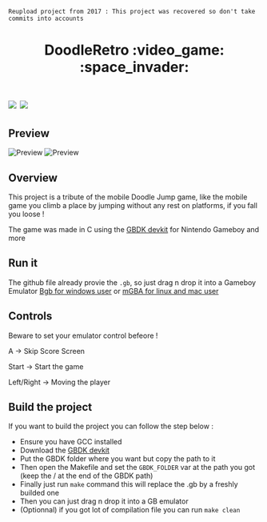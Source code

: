 ``Reupload project from 2017 : This project was recovered so don't take commits into accounts``

<h1 align="center"> DoodleRetro :video_game: :space_invader: <h1>

<img src="https://img.shields.io/badge/platform-gameboy-yellowgreen" />
<img src="https://img.shields.io/badge/language-c-lightgrey" />


## Preview
![Preview](https://img.itch.zone/aW1hZ2UvODMwOTc4LzQ2NTY2NDgucG5n/original/kt3AjI.png)
![Preview](https://img.itch.zone/aW1hZ2UvODMwOTc4LzQ2NTY2NTAucG5n/original/uFRQym.png)

## Overview
This project is a tribute of the mobile Doodle Jump game, like the mobile game you climb a place by jumping without any rest on platforms, if you fall you loose !


The game was made in C using the [GBDK devkit](https://github.com/gbdk-2020/gbdk-2020) for Nintendo Gameboy and more


## Run it
The github file already provie the ``.gb``, so just drag n drop it into a Gameboy Emulator [Bgb for windows user](http://bgb.bircd.org/) or [mGBA for linux and mac user](https://mgba.io/)


## Controls
Beware to set your emulator control befeore !

A -> Skip Score Screen

Start -> Start the game

Left/Right -> Moving the player


## Build the project

If you want to build the project you can follow the step below :
- Ensure you have GCC installed
- Download the [GBDK devkit](https://github.com/gbdk-2020/gbdk-2020)
- Put the GBDK folder where you want but copy the path to it
- Then open the Makefile and set the ``GBDK_FOLDER`` var at the path you got (keep the / at the end of the GBDK path)
- Finally just run ``make`` command this will replace the .gb by a freshly builded one
- Then you can just drag n drop it into a GB emulator
- (Optionnal) if you got lot of compilation file you can run ``make clean``
